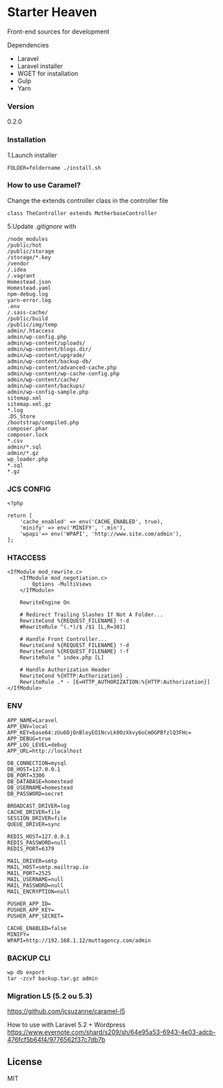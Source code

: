 # Starter Heaven

Front-end sources for development

Dependencies
  - Laravel
  - Laravel installer
  - WGET for installation
  - Gulp
  - Yarn

### Version
0.2.0

### Installation

1.Launch installer

    FOLDER=foldername ./install.sh


### How to use Caramel?

Change the extends controller class in the controller file

    class TheController extends MotherbaseController


5.Update _.gitignore_ with

    /node_modules
    /public/hot
    /public/storage
    /storage/*.key
    /vendor
    /.idea
    /.vagrant
    Homestead.json
    Homestead.yaml
    npm-debug.log
    yarn-error.log
    .env
    /.sass-cache/
    /public/build
    /public/img/temp
    admin/.htaccess
    admin/wp-config.php
    admin/wp-content/uploads/
    admin/wp-content/blogs.dir/
    admin/wp-content/upgrade/
    admin/wp-content/backup-db/
    admin/wp-content/advanced-cache.php
    admin/wp-content/wp-cache-config.php
    admin/wp-content/cache/
    admin/wp-content/backups/
    admin/wp-config-sample.php
    sitemap.xml
    sitemap.xml.gz
    *.log
    .DS_Store
    /bootstrap/compiled.php
    composer.phar
    composer.lock
    *.csv
    admin/*.sql
    admin/*.gz
    wp_loader.php
    *.sql
    *.gz

### JCS CONFIG

    <?php

    return [
        'cache_enabled' => env('CACHE_ENABLED', true),
        'minify' => env('MINIFY', '.min'),
        'wpapi'=> env('WPAPI', 'http://www.site.com/admin'),
    ];

### HTACCESS

    <IfModule mod_rewrite.c>
        <IfModule mod_negotiation.c>
            Options -MultiViews
        </IfModule>

        RewriteEngine On

        # Redirect Trailing Slashes If Not A Folder...
        RewriteCond %{REQUEST_FILENAME} !-d
        #RewriteRule ^(.*)/$ /$1 [L,R=301]

        # Handle Front Controller...
        RewriteCond %{REQUEST_FILENAME} !-d
        RewriteCond %{REQUEST_FILENAME} !-f
        RewriteRule ^ index.php [L]

        # Handle Authorization Header
        RewriteCond %{HTTP:Authorization} .
        RewriteRule .* - [E=HTTP_AUTHORIZATION:%{HTTP:Authorization}]
    </IfModule>

### ENV

    APP_NAME=Laravel
    APP_ENV=local
    APP_KEY=base64:zUu6DjOnBloyEO1NcvLk00zXkvy6oCmOGPBfzlQ3FHc=
    APP_DEBUG=true
    APP_LOG_LEVEL=debug
    APP_URL=http://localhost

    DB_CONNECTION=mysql
    DB_HOST=127.0.0.1
    DB_PORT=3306
    DB_DATABASE=homestead
    DB_USERNAME=homestead
    DB_PASSWORD=secret

    BROADCAST_DRIVER=log
    CACHE_DRIVER=file
    SESSION_DRIVER=file
    QUEUE_DRIVER=sync

    REDIS_HOST=127.0.0.1
    REDIS_PASSWORD=null
    REDIS_PORT=6379

    MAIL_DRIVER=smtp
    MAIL_HOST=smtp.mailtrap.io
    MAIL_PORT=2525
    MAIL_USERNAME=null
    MAIL_PASSWORD=null
    MAIL_ENCRYPTION=null

    PUSHER_APP_ID=
    PUSHER_APP_KEY=
    PUSHER_APP_SECRET=

    CACHE_ENABLED=false
    MINIFY=
    WPAPI=http://192.168.1.12/muttagency.com/admin

### BACKUP CLI

    wp db export
    tar -zcvf backup.tar.gz admin

### Migration L5 (5.2 ou 5.3)

https://github.com/jcsuzanne/caramel-l5

How to use with Laravel 5.2 + Wordpress
https://www.evernote.com/shard/s209/sh/64e95a53-6943-4e03-adcb-476fcf5b64f4/9776562f37c7db7b


License
----

MIT